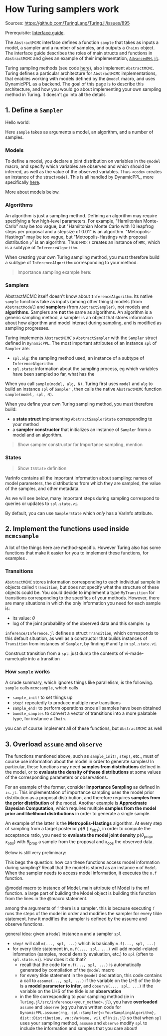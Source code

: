 # How Turing samplers work

Sources: https://github.com/TuringLang/Turing.jl/issues/895

Prerequisite: [Interface guide](https://turing.ml/dev/docs/for-developers/interface).

The `AbstractMCMC` interface defines a function `sample` that takes as inputs a model, a sampler and a number of samples, and outputs a `Chains` object. The interface guide describes the roles of main structs and functions in `AbstractMCMC` and gives an example of their implementation, [`AdvancedMH.jl`](). 

Turing sampling methods (see code [here](https://github.com/TuringLang/Turing.jl/tree/master/src/inference)), also implement `AbstractMCMC`. Turing defines a particular architecture for `AbstractMCMC` implementations, that enables working with models defined by the `@model` macro, and uses DynamicPPL as a backend. The goal of this page is to describe this architecture, and how you would go about implementing your own sampling method in Turing. It doesn't go into all the details

## 1. Define a `Sampler`

Hello world:

Here `sample` takes as arguments a model, an algorithm, and a number of samples.

### Models

To define a model, you declare a joint distribution on variables in the `@model` macro, and specify which variables are observed and which should be inferred, as well as the value of the observed variables. Thus `<code>` creates an instance of the struct `Model`. This is all handled by DynamicPPL, more specifically [here](https://github.com/TuringLang/DynamicPPL.jl/blob/master/src/model.jl).

More about models below.

### Algorithms

An algorithm is just a sampling method. Defining an algorithm may require specifying a few high-level parameters. For example, "Hamiltonian Monte-Carlo" may be too vague, but "Hamiltonian Monte Carlo with  10 leapfrog steps per proposal and a stepsize of 0.01" is an algorithm. "Metropolis-Hastings" may be too vague, but "Metropolis-Hastings with proposal distribution `p`" is an algorithm. Thus `HMC()` creates an instance of `HMC`, which is a subtype of `InferenceAlgorithm`. 

When creating your own Turing sampling method, you must therefore build a subtype of `InferenceAlgorithm` corresponding to your method.

> Importance sampling example here: 

### Samplers

AbstractMCMC itself doesn't know about `InferenceAlgorithm`. Its native `sample` functions take as inputs (among other things) models (from `AbstractModel`) and **samplers** (from `AbstractSampler)`, not models and **algorithms**. Samplers are **not** the same as algorithms. An algorithm is a generic sampling method, a sampler is an object that stores information about how algorithm and model interact during sampling, and is modified as sampling progresses.

Turing implements `AbstractMCMC`'s `AbstractSampler` with the `Sampler` struct defined in `DynamicPPL`. The most important attributes of an instance `spl` of `Sampler` are:

* `spl.alg`: the sampling method used, an instance of a subtype of `InferenceAlgorithm`
* `spl.state`: information about the sampling process, eg which variables have been sampled so far, what has the

When you call `sample(model, alg, N)`, Turing first uses `model` and `alg` to build an instance `spl` of `Sampler` , then calls the native `AbstractMCMC` function `sample(model, spl, N)`. 

When you define your own Turing sampling method, you must therefore build: 

* a **state struct** implementing `AbstractSamplerState` corresponding to your method
* a **sampler constructor** that initializes an instance of `Sampler` from a model and an algorithm.

> Show sampler constructor for Importance sampling, mention 

### States

> Show `ISState` definition

VarInfo contains all the important information about sampling: names of model parameters, the distributions from which they are sampled, the value of the samples, and other metadata.

As we will see below, many important steps during sampling correspond to queries or updates to `spl.state.vi`.

By default, you can use `SamplerState` which *only* has a VarInfo attribute.



## 2. Implement the functions used inside `mcmcsample`

A lot of the things here are method-specific. However Turing also has some functions that make it easier for you to implement these functions, for examples .

### Transitions

`AbstractMCMC` stores information corresponding to each individual sample in objects called `transition`, but does not specify what the structure of these objects could be. You could decide to implement a type `MyTransition` for transitions corresponding to the specifics of your methods. However, there are many situations in which the only information you need for each sample is:

* its value: $\theta$ 
* log of the joint probability of the observed data and this sample: `lp`

`inference/Inference.jl` defines a struct `Transition`, which corresponds to this default situation, as well as a constructor that builds instances of `Transition` from instances of `Sampler`, by finding $\theta$ and `lp` in `spl.state.vi`.

Construct transition from a `spl`: just dump the contents of vi-made-nametuple into a transition 

### How `sample` works

A crude summary, which ignores things like parallelism, is the following. `sample` calls `mcmcsample`, which calls 

* `sample_init!` to set things up
* `step!` repeatedly to produce multiple new transitions
* `sample_end!` to perform operations once all samples have been obtained 
* `bundle_samples` to convert a vector of transitions into a more palatable type, for instance a `Chain`.

you can of course implement all of these functions, but `AbstractMCMC` as well 

## 3. Overload `assume` and `observe`

The functions mentioned above, such as `sample_init!`, `step!`, etc.,  must of course use information about the model in order to generate samples! In particular, these functions may need **samples from distributions** defined in the model, or to **evaluate the density of these distributions** at some values of the corresponding parameters or observations.

For an example of the former, consider **Importance Sampling** as defined in `is.jl`. This implementation of importance sampling uses the model prior distribution as a proposal distribution, and therefore requires **samples from the prior distribution** of the model. Another example is **Approximate Bayesian Computation**, which requires multiple **samples from the model prior and likelihood distributions** in order to generate a single sample.

An example of the latter is the **Metropolis-Hastings** algorithm. At every step of sampling from a target posterior $p(\theta \mid x_{\text{obs}})$, in order to compute the acceptance ratio, you need to **evaluate the model joint density** $p(\theta_{\text{prop}}, x_{\text{obs}})$ with $\theta_{\text{prop}}$ a sample from the proposal and $x_{\text{obs}}$ the observed data.

Below is still very preliminary:

This begs the question: how can these functions access model information during sampling? Recall that the model is stored as an instance `m` of `Model`. When the sampler needs to access model information, it executes the `m.f` function.

@model macro to instance of Model. main attribute of Model is the mf function. a large part of building the Model object is building this function from the lines in the @macro statement. 

among the arguments of `f` there is a sampler. this is because executing `f` runs the steps of the model in order and modifies the sampler for every tilde statement. how it modifies the sampler is defined by the assume and observe functions.

general idea: given a `Model` instance `m` and a sampler `spl`

* `step!` will call `m(..., spl, ...)` which is basically `m.f(..., spl, ...)`
* for every tilde statement in, `m.f(..., spl, ...)` will add model-related information (samples, model density evaluation, etc.) to `spl` (often to `spl.state.vi`). How does it do that?
  * recall that the code for `m.f(..., spl, ...)` is automatically generated by compilation of the `@model` macro
  * for every tilde statement in the `@model` declaration, this code contains a call to `assume(..., spl, ...)` if the variable on the LHS of the tilde is a **model parameter to infer**, and `observe(..., spl, ...)` if the variable on the LHS of the tilde is an **observation**
  * in the file corresponding to your sampling method (ie in `Turing.jl/src/inference/<your_method>.jl`), you have **overloaded** `assume` and `observe` (eg you have written code for `DynamicPPL.assume(rng, spl::Sampler{<:YourSamplingAlgorithm}, dist::Distribution, vn::VarName, vi)`, cf in `is.jl`) so that when `spl` uses your sampling method, `assume` and `observe` modify `spl` to include the information and samples that you care about!

